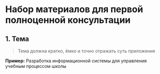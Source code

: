 # Набор материалов для первой полноценной консультации

## 1. Тема
> Тема должна кратко, ёмко и точно отражать суть приложения

**Пример:** Разработка информационной системы для управления учебным процессом школы

